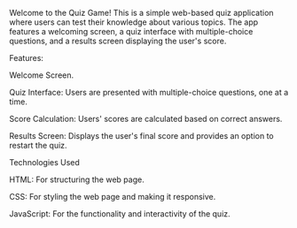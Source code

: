 
Welcome to the Quiz Game! This is a simple web-based quiz application where users can test their knowledge about various topics. The app features a welcoming screen, a quiz interface with multiple-choice questions, and a results screen displaying the user's score.

Features:

Welcome Screen.

Quiz Interface: Users are presented with multiple-choice questions, one at a time.

Score Calculation: Users' scores are calculated based on correct answers.

Results Screen: Displays the user's final score and provides an option to restart the quiz.

Technologies Used

HTML: For structuring the web page.

CSS: For styling the web page and making it responsive.

JavaScript: For the functionality and interactivity of the quiz.
